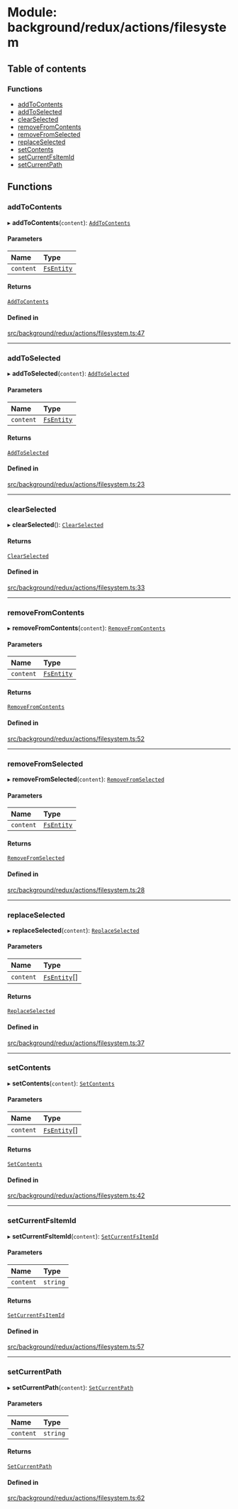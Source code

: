 # Module: background/redux/actions/filesystem

## Table of contents

### Functions

- [addToContents](../wiki/background.redux.actions.filesystem#addtocontents)
- [addToSelected](../wiki/background.redux.actions.filesystem#addtoselected)
- [clearSelected](../wiki/background.redux.actions.filesystem#clearselected)
- [removeFromContents](../wiki/background.redux.actions.filesystem#removefromcontents)
- [removeFromSelected](../wiki/background.redux.actions.filesystem#removefromselected)
- [replaceSelected](../wiki/background.redux.actions.filesystem#replaceselected)
- [setContents](../wiki/background.redux.actions.filesystem#setcontents)
- [setCurrentFsItemId](../wiki/background.redux.actions.filesystem#setcurrentfsitemid)
- [setCurrentPath](../wiki/background.redux.actions.filesystem#setcurrentpath)

## Functions

### addToContents

▸ **addToContents**(`content`): [`AddToContents`](../wiki/background.redux.actions.filesystemTypes.AddToContents)

#### Parameters

| Name | Type |
| :------ | :------ |
| `content` | [`FsEntity`](../wiki/background.api.filesystemTypes.FsEntity) |

#### Returns

[`AddToContents`](../wiki/background.redux.actions.filesystemTypes.AddToContents)

#### Defined in

[src/background/redux/actions/filesystem.ts:47](https://github.com/ExperimentsByFileFighter/WebApp-PoC-technical-Documentation/blob/5171d3e/src/background/redux/actions/filesystem.ts#L47)

___

### addToSelected

▸ **addToSelected**(`content`): [`AddToSelected`](../wiki/background.redux.actions.filesystemTypes.AddToSelected)

#### Parameters

| Name | Type |
| :------ | :------ |
| `content` | [`FsEntity`](../wiki/background.api.filesystemTypes.FsEntity) |

#### Returns

[`AddToSelected`](../wiki/background.redux.actions.filesystemTypes.AddToSelected)

#### Defined in

[src/background/redux/actions/filesystem.ts:23](https://github.com/ExperimentsByFileFighter/WebApp-PoC-technical-Documentation/blob/5171d3e/src/background/redux/actions/filesystem.ts#L23)

___

### clearSelected

▸ **clearSelected**(): [`ClearSelected`](../wiki/background.redux.actions.filesystemTypes.ClearSelected)

#### Returns

[`ClearSelected`](../wiki/background.redux.actions.filesystemTypes.ClearSelected)

#### Defined in

[src/background/redux/actions/filesystem.ts:33](https://github.com/ExperimentsByFileFighter/WebApp-PoC-technical-Documentation/blob/5171d3e/src/background/redux/actions/filesystem.ts#L33)

___

### removeFromContents

▸ **removeFromContents**(`content`): [`RemoveFromContents`](../wiki/background.redux.actions.filesystemTypes.RemoveFromContents)

#### Parameters

| Name | Type |
| :------ | :------ |
| `content` | [`FsEntity`](../wiki/background.api.filesystemTypes.FsEntity) |

#### Returns

[`RemoveFromContents`](../wiki/background.redux.actions.filesystemTypes.RemoveFromContents)

#### Defined in

[src/background/redux/actions/filesystem.ts:52](https://github.com/ExperimentsByFileFighter/WebApp-PoC-technical-Documentation/blob/5171d3e/src/background/redux/actions/filesystem.ts#L52)

___

### removeFromSelected

▸ **removeFromSelected**(`content`): [`RemoveFromSelected`](../wiki/background.redux.actions.filesystemTypes.RemoveFromSelected)

#### Parameters

| Name | Type |
| :------ | :------ |
| `content` | [`FsEntity`](../wiki/background.api.filesystemTypes.FsEntity) |

#### Returns

[`RemoveFromSelected`](../wiki/background.redux.actions.filesystemTypes.RemoveFromSelected)

#### Defined in

[src/background/redux/actions/filesystem.ts:28](https://github.com/ExperimentsByFileFighter/WebApp-PoC-technical-Documentation/blob/5171d3e/src/background/redux/actions/filesystem.ts#L28)

___

### replaceSelected

▸ **replaceSelected**(`content`): [`ReplaceSelected`](../wiki/background.redux.actions.filesystemTypes.ReplaceSelected)

#### Parameters

| Name | Type |
| :------ | :------ |
| `content` | [`FsEntity`](../wiki/background.api.filesystemTypes.FsEntity)[] |

#### Returns

[`ReplaceSelected`](../wiki/background.redux.actions.filesystemTypes.ReplaceSelected)

#### Defined in

[src/background/redux/actions/filesystem.ts:37](https://github.com/ExperimentsByFileFighter/WebApp-PoC-technical-Documentation/blob/5171d3e/src/background/redux/actions/filesystem.ts#L37)

___

### setContents

▸ **setContents**(`content`): [`SetContents`](../wiki/background.redux.actions.filesystemTypes.SetContents)

#### Parameters

| Name | Type |
| :------ | :------ |
| `content` | [`FsEntity`](../wiki/background.api.filesystemTypes.FsEntity)[] |

#### Returns

[`SetContents`](../wiki/background.redux.actions.filesystemTypes.SetContents)

#### Defined in

[src/background/redux/actions/filesystem.ts:42](https://github.com/ExperimentsByFileFighter/WebApp-PoC-technical-Documentation/blob/5171d3e/src/background/redux/actions/filesystem.ts#L42)

___

### setCurrentFsItemId

▸ **setCurrentFsItemId**(`content`): [`SetCurrentFsItemId`](../wiki/background.redux.actions.filesystemTypes.SetCurrentFsItemId)

#### Parameters

| Name | Type |
| :------ | :------ |
| `content` | `string` |

#### Returns

[`SetCurrentFsItemId`](../wiki/background.redux.actions.filesystemTypes.SetCurrentFsItemId)

#### Defined in

[src/background/redux/actions/filesystem.ts:57](https://github.com/ExperimentsByFileFighter/WebApp-PoC-technical-Documentation/blob/5171d3e/src/background/redux/actions/filesystem.ts#L57)

___

### setCurrentPath

▸ **setCurrentPath**(`content`): [`SetCurrentPath`](../wiki/background.redux.actions.filesystemTypes.SetCurrentPath)

#### Parameters

| Name | Type |
| :------ | :------ |
| `content` | `string` |

#### Returns

[`SetCurrentPath`](../wiki/background.redux.actions.filesystemTypes.SetCurrentPath)

#### Defined in

[src/background/redux/actions/filesystem.ts:62](https://github.com/ExperimentsByFileFighter/WebApp-PoC-technical-Documentation/blob/5171d3e/src/background/redux/actions/filesystem.ts#L62)
